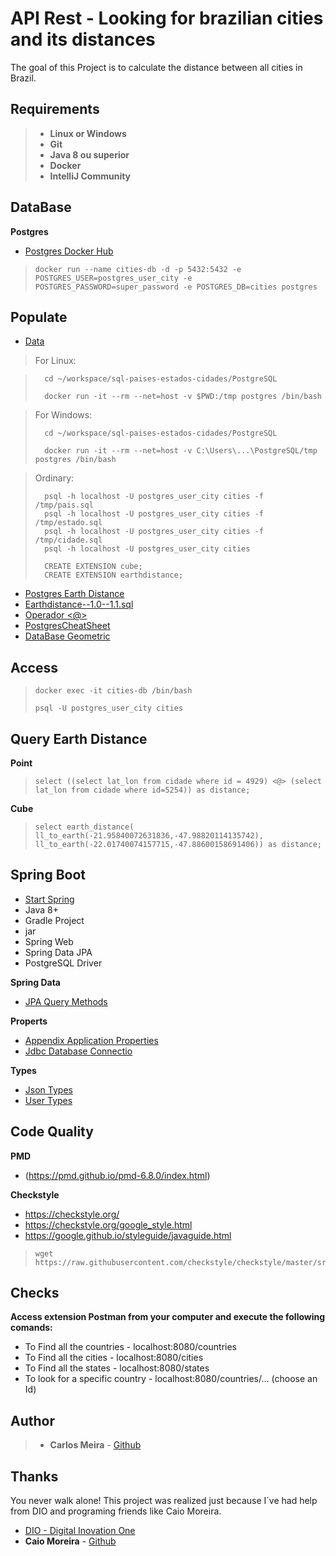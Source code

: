 # API Rest - Looking for brazilian cities and its distances

The goal of this Project is to calculate the distance between all cities in Brazil.

## Requirements
> - **Linux or Windows**
> - **Git**
> - **Java 8 ou superior**
> - **Docker**
> - **IntelliJ Community**

## DataBase
 **Postgres**
- [Postgres Docker Hub](https://hub.docker.com/_/postgres)

> ```
> docker run --name cities-db -d -p 5432:5432 -e POSTGRES_USER=postgres_user_city -e POSTGRES_PASSWORD=super_password -e POSTGRES_DB=cities postgres
> ```


## Populate
- [Data](https://github.com/chinnonsantos/sql-paises-estados-cidades/tree/master/PostgreSQL)

> For Linux:

> ```
> 	cd ~/workspace/sql-paises-estados-cidades/PostgreSQL
> 	
> 	docker run -it --rm --net=host -v $PWD:/tmp postgres /bin/bash

> For Windows:
> ```
> 	cd ~/workspace/sql-paises-estados-cidades/PostgreSQL
> 	
> 	docker run -it --rm --net=host -v C:\Users\...\PostgreSQL/tmp postgres /bin/bash

> Ordinary:
> ```	
> 	psql -h localhost -U postgres_user_city cities -f /tmp/pais.sql
> 	psql -h localhost -U postgres_user_city cities -f /tmp/estado.sql
> 	psql -h localhost -U postgres_user_city cities -f /tmp/cidade.sql
> 	psql -h localhost -U postgres_user_city cities
> 	
> 	CREATE EXTENSION cube; 
> 	CREATE EXTENSION earthdistance;

- [Postgres Earth Distance](https://www.postgresql.org/docs/current/earthdistance.html)
- [Earthdistance--1.0--1.1.sql](https://github.com/postgres/postgres/blob/master/contrib/earthdistance/earthdistance--1.0--1.1.sql)
- [Operador <@>](https://github.com/postgres/postgres/blob/master/contrib/earthdistance/earthdistance--1.1.sql)
- [PostgresCheatSheet](https://postgrescheatsheet.com/#/tables)
- [DataBase Geometric](https://www.postgresql.org/docs/current/datatype-geometric.html)

## Access

> ```
> docker exec -it cities-db /bin/bash
> 
> psql -U postgres_user_city cities
> ```

## Query Earth Distance
 **Point**

> ```
> select ((select lat_lon from cidade where id = 4929) <@> (select lat_lon from cidade where id=5254)) as distance;
> ```

 **Cube**
> ```
> select earth_distance( ll_to_earth(-21.95840072631836,-47.98820114135742), ll_to_earth(-22.01740074157715,-47.88600158691406)) as distance;
> ```


## Spring Boot
- [Start Spring](https://start.spring.io/)
- Java 8+
- Gradle Project
- jar
- Spring Web
- Spring Data JPA
- PostgreSQL Driver

 **Spring Data**
- [JPA Query Methods](https://docs.spring.io/spring-data/jpa/docs/current/reference/html/#jpa.query-methods)
>
 **Properts**
- [Appendix Application Properties](https://docs.spring.io/spring-boot/docs/current/reference/html/appendix-application-properties.html)
- [Jdbc Database Connectio](https://www.codejava.net/java-se/jdbc/jdbc-database-connection-url-for-common-databases)

>
 **Types**
- [Json Types](https://github.com/vladmihalcea/hibernate-types)
- [User Types](https://docs.jboss.org/hibernate/orm/3.5/api/org/hibernate/usertype/UserType.html)


## Code Quality
 **PMD**
- (https://pmd.github.io/pmd-6.8.0/index.html)

 **Checkstyle**
- https://checkstyle.org/
- https://checkstyle.org/google_style.html
- https://google.github.io/styleguide/javaguide.html

> ```
> wget https://raw.githubusercontent.com/checkstyle/checkstyle/master/src/main/resources/google_checks.xml
> ```

## Checks

**Access extension Postman from your computer and execute the following comands:**

- To Find all the countries - localhost:8080/countries
- To Find all the cities - localhost:8080/cities
- To Find all the states - localhost:8080/states
- To look for a specific country - localhost:8080/countries/... (choose an Id)

## Author

> - **Carlos Meira** - [Github](https://github.com/carlosMeira78)


## Thanks 

You never walk alone! 
This project was realized just because I´ve had help from DIO and programing friends like Caio Moreira.

- [DIO - Digital Inovation One](https://web.digitalinnovation.one/home)
- **Caio Moreira** - [Github](https://github.com/caiomcs04)



